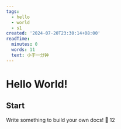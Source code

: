 ```yaml
---
tags:
  - hello
  - world
  - s1
created: '2024-07-20T23:30:14+08:00'
readTime:
  minutes: 0
  words: 11
  text: 小于一分钟
---
```


# Hello World!

## Start

Write something to build your own docs! 🎁
12
